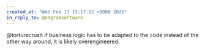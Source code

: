 ```yaml
---
created_at: "Wed Feb 17 15:17:12 +0000 2021"
in_reply_to: @engramsoftware
---
```


@torturecrush if business logic has to be adapted to the code instead of the other way around, it is likely overengineered.
